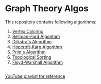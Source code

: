 # Graph Theory Algos
 
 This repository contains following algorithms:
 
 1. [Vertex Coloring](/vertex_coloring.py)
 2. [Bellman-Ford Algorithm](/bellmanFord.py)
 3. [Dijkstra's Algorithm](/dijkstra.py)
 4. [Hopcroft-Karp Algorithm](/hopcroft_karp.cpp)
 5. [Prim's Algorithm](/prim.py)
 6. [Topological Sorting](/topologicalSort.py)
 7. [Floyd-Warshall Algorithm](/floydWarshall.py)


##

[YouTube playlist for reference](https://youtube.com/playlist?list=PLEAYkSg4uSQ1YxqcmBjCdK9oX1m-JDEx2)
